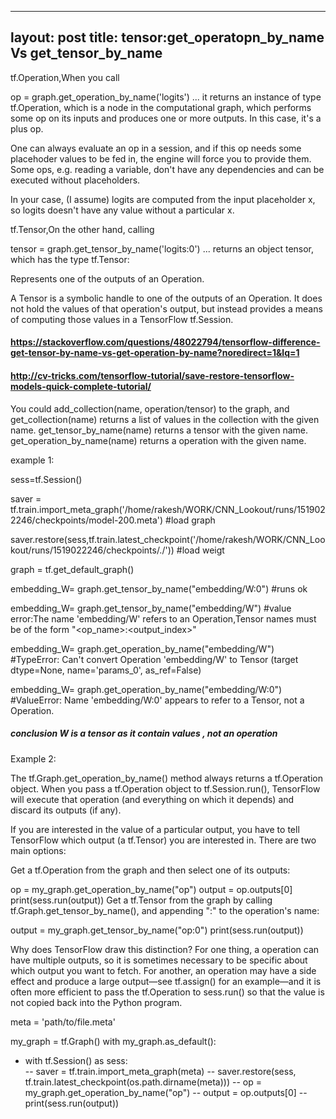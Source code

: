 
---
layout: post
title: tensor:get_operatopn_by_name Vs get_tensor_by_name
---


tf.Operation,When you call

op = graph.get_operation_by_name('logits')
... it returns an instance of type tf.Operation, which is a node in the computational graph, which performs some op on its inputs and produces one or more outputs. In this case, it's a plus op.

One can always evaluate an op in a session, and if this op needs some placehoder values to be fed in, the engine will force you to provide them. Some ops, e.g. reading a variable, don't have any dependencies and can be executed without placeholders.

In your case, (I assume) logits are computed from the input placeholder x, so logits doesn't have any value without a particular x.



tf.Tensor,On the other hand, calling

tensor = graph.get_tensor_by_name('logits:0')
... returns an object tensor, which has the type tf.Tensor:

Represents one of the outputs of an Operation.

A Tensor is a symbolic handle to one of the outputs of an Operation. It does not hold the values of that operation's output, but instead provides a means of computing those values in a TensorFlow tf.Session.


#### https://stackoverflow.com/questions/48022794/tensorflow-difference-get-tensor-by-name-vs-get-operation-by-name?noredirect=1&lq=1

#### http://cv-tricks.com/tensorflow-tutorial/save-restore-tensorflow-models-quick-complete-tutorial/

You could add_collection(name, operation/tensor) to the graph, and get_collection(name) returns a list of values in the collection with the given name.
get_tensor_by_name(name) returns a tensor with the given name.
get_operation_by_name(name) returns a operation with the given name.


example 1:

sess=tf.Session()

saver = tf.train.import_meta_graph('/home/rakesh/WORK/CNN_Lookout/runs/1519022246/checkpoints/model-200.meta') #load graph

saver.restore(sess,tf.train.latest_checkpoint('/home/rakesh/WORK/CNN_Lookout/runs/1519022246/checkpoints/./')) #load weigt

graph = tf.get_default_graph()

embedding_W= graph.get_tensor_by_name("embedding/W:0") #runs ok

embedding_W= graph.get_tensor_by_name("embedding/W") #value error:The name 'embedding/W' refers to an Operation,Tensor names must be of the form "<op_name>:<output_index>"

embedding_W= graph.get_operation_by_name("embedding/W") #TypeError: Can't convert Operation 'embedding/W' to Tensor (target dtype=None, name='params_0', as_ref=False)

embedding_W= graph.get_operation_by_name("embedding/W:0") #ValueError: Name 'embedding/W:0' appears to refer to a Tensor, not a Operation.
##### conclusion W is a tensor as it contain values , not an operation

Example 2:

The tf.Graph.get_operation_by_name() method always returns a tf.Operation object. When you pass a tf.Operation object to tf.Session.run(), TensorFlow will execute that operation (and everything on which it depends) and discard its outputs (if any).

If you are interested in the value of a particular output, you have to tell TensorFlow which output (a tf.Tensor) you are interested in. There are two main options:

Get a tf.Operation from the graph and then select one of its outputs:

op = my_graph.get_operation_by_name("op")
output = op.outputs[0]
print(sess.run(output))
Get a tf.Tensor from the graph by calling tf.Graph.get_tensor_by_name(), and appending ":<output index>" to the operation's name:

output = my_graph.get_tensor_by_name("op:0")
print(sess.run(output))

Why does TensorFlow draw this distinction? For one thing, a operation can have multiple outputs, so it is sometimes necessary to be specific about which output you want to fetch. For another, an operation may have a side effect and produce a large output—see tf.assign() for an example—and it is often more efficient to pass the tf.Operation to sess.run() so that the value is not copied back into the Python program.

meta = 'path/to/file.meta'

my_graph = tf.Graph()
with my_graph.as_default():
- with tf.Session() as sess:        
-- saver = tf.train.import_meta_graph(meta)
-- saver.restore(sess, tf.train.latest_checkpoint(os.path.dirname(meta)))
-- op = my_graph.get_operation_by_name("op")
--  output = op.outputs[0]
--   print(sess.run(output))
                
                
